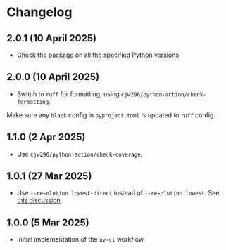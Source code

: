# Changelog

## 2.0.1 (10 April 2025)

- Check the package on all the specified Python versions

## 2.0.0 (10 April 2025)

- Switch to `ruff` for formatting, using `cjw296/python-action/check-formatting`.

Make sure any `black` config in `pyproject.toml` is updated to `ruff` config.

## 1.1.0 (2 Apr 2025)

- Use `cjw296/python-action/check-coverage`.

## 1.0.1 (27 Mar 2025)

- Use `--resolution lowest-direct` instead of  `--resolution lowest`.
  See [this discussion](https://github.com/pypa/pip/issues/8085#issuecomment-2757196495).

## 1.0.0 (5 Mar 2025)

- Initial implementation of the `uv-ci` workflow.

